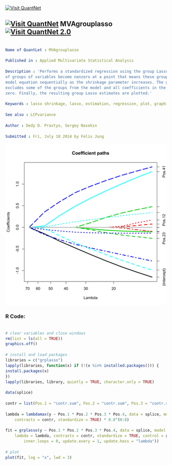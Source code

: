 
[<img src="https://github.com/QuantLet/Styleguide-and-FAQ/blob/master/pictures/banner.png" width="888" alt="Visit QuantNet">](http://quantlet.de/)

## [<img src="https://github.com/QuantLet/Styleguide-and-FAQ/blob/master/pictures/qloqo.png" alt="Visit QuantNet">](http://quantlet.de/) **MVAgrouplasso** [<img src="https://github.com/QuantLet/Styleguide-and-FAQ/blob/master/pictures/QN2.png" width="60" alt="Visit QuantNet 2.0">](http://quantlet.de/)

```yaml

Name of QuantLet : MVAgrouplasso

Published in : Applied Multivariate Statistical Analysis

Description : 'Performs a standardized regression using the group Lasso methodology. The estimates
of groups of variables become nonzero at a point that means these groups of variables enter the
model equation sequentially as the shrinkage parameter increases. The group Lasso technique
excludes some of the groups from the model and all coefficients in the remaining groups are non
zero. Finally, the resulting group Lasso estimates are plotted.'

Keywords : lasso shrinkage, lasso, estimation, regression, plot, graphical representation

See also : LCPvariance

Author : Dedy D. Prastyo, Sergey Nasekin

Submitted : Fri, July 18 2014 by Felix Jung

```

![Picture1](MVAgrouplasso-1.png)


### R Code:
```r

# clear variables and close windows
rm(list = ls(all = TRUE))
graphics.off()

# install and load packages
libraries = c("grplasso")
lapply(libraries, function(x) if (!(x %in% installed.packages())) {
install.packages(x)
})
lapply(libraries, library, quietly = TRUE, character.only = TRUE)

data(splice)

contr = list(Pos.1 = "contr.sum", Pos.2 = "contr.sum", Pos.3 = "contr.sum", Pos.4 = "contr.sum")

lambda = lambdamax(y ~ Pos.1 * Pos.2 * Pos.3 * Pos.4, data = splice, model = LogReg(), 
    contrasts = contr, standardize = TRUE) * 0.8^(0:8)

fit = grplasso(y ~ Pos.1 * Pos.2 * Pos.3 * Pos.4, data = splice, model = LogReg(), 
    lambda = lambda, contrasts = contr, standardize = TRUE, control = grpl.control(trace = 0, 
        inner.loops = 0, update.every = 1, update.hess = "lambda"))

# plot
plot(fit, log = "x", lwd = 3)
```
